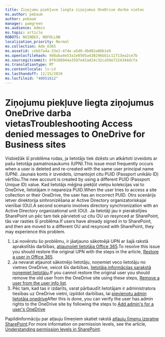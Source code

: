 ```yaml
---
title: Ziņojumu piekļuve liegta ziņojumus OneDrive darba vietas
ms.author: pebaum
author: pebaum
manager: pamgreen
ms.audience: Admin
ms.topic: article
ROBOTS: NOINDEX, NOFOLLOW
localization_priority: Normal
ms.collection: Adm_O365
ms.assetid: cebb7a4a-33e1-474e-a5d0-dbd02a80b1e9
ms.openlocfilehash: 9d8aba4e53a1e0505a430296bb1c11713ea2ce7b
ms.sourcegitcommit: 0f0186044a3597e42ad14c32ca58e7224344dcfa
ms.translationtype: MT
ms.contentlocale: lv-LV
ms.lasthandoff: 12/15/2019
ms.locfileid: "40051612"
---
```

# <a name="troubleshooting-access-denied-messages-to-onedrive-for-business-sites"></a><span data-ttu-id="1fd75-102">Ziņojumu piekļuve liegta ziņojumus OneDrive darba vietas</span><span class="sxs-lookup"><span data-stu-id="1fd75-102">Troubleshooting Access denied messages to OneDrive for Business sites</span></span>

<span data-ttu-id="1fd75-103">Visbiežāk šī problēma rodas, ja lietotājs tiek dzēsts un atkārtoti izveidots ar pašu lietotāja pamatnosaukums (UPN).</span><span class="sxs-lookup"><span data-stu-id="1fd75-103">This issue most frequently occurs when a user is deleted and re-created with the same user principal name (UPN).</span></span> <span data-ttu-id="1fd75-104">Jaunais konts ir izveidots, izmantojot citu PUID (Passport unikālo ID) vērtību.</span><span class="sxs-lookup"><span data-stu-id="1fd75-104">The new account is created by using a different PUID (Passport Unique ID) value.</span></span> <span data-ttu-id="1fd75-105">Kad lietotājs mēģina piekļūt vietņu kolekcijas vai to OneDrive, lietotājam ir nepareiza PUID.</span><span class="sxs-lookup"><span data-stu-id="1fd75-105">When the user tries to access a site collection or their OneDrive, the user has an incorrect PUID.</span></span> <span data-ttu-id="1fd75-106">Otrs scenārijs ietver direktorija sinhronizēšana ar Active Directory organizatoriskajai vienībai (OU).</span><span class="sxs-lookup"><span data-stu-id="1fd75-106">A second scenario involves directory synchronization with an Active Directory organizational unit (OU).</span></span> <span data-ttu-id="1fd75-107">Ja lietotāji jau ir pierakstījies SharePoint un pēc tam tiek pārvietoti uz citu OU un resynced ar SharePoint, tās var rasties šī problēma.</span><span class="sxs-lookup"><span data-stu-id="1fd75-107">If users have already signed in to SharePoint, and then are moved to a different OU and resynced with SharePoint, they may experience this problem.</span></span>

1. <span data-ttu-id="1fd75-108">Lai novērstu šo problēmu, ir jāatjauno sākotnējā UPN ar šajā rakstā aprakstītās darbības, [atjaunojiet lietotāja Office 365](https://docs.microsoft.com/office365/admin/add-users/restore-user?view=o365-worldwide).</span><span class="sxs-lookup"><span data-stu-id="1fd75-108">To resolve this issue you should restore the original UPN with the steps in the article, [Restore a user in Office 365](https://docs.microsoft.com/office365/admin/add-users/restore-user?view=o365-worldwide).</span></span>
2. <span data-ttu-id="1fd75-109">Ja nevarat atjaunot sākotnējo lietotāju, noņemiet veco lietotāju no vietnes OneDrive, veicot šīs darbības, [lietotāja informācijas sarakstā noņemiet lietotāju]().</span><span class="sxs-lookup"><span data-stu-id="1fd75-109">If you cannot restore the original user you should remove the old user from the OneDrive site using these steps, [Remove a user from the user info list]().</span></span> 
3. <span data-ttu-id="1fd75-110">Pēc tam, kad tas ir izdarīts, varat pārbaudīt lietotājam ir administratora tiesības uz OneDrive vietni, izpildot darbības, lai [pievienotu admin lietotāja onedrive](https://docs.microsoft.com/sharepoint/manage-user-profiles?redirectSourcePath=%252fen-us%252farticle%252fmanage-user-profiles-in-the-sharepoint-admin-center-494bec9c-6654-41f0-920f-f7f937ea9723#add-and-remove-admins-for-a-users-onedrive)</span><span class="sxs-lookup"><span data-stu-id="1fd75-110">After this is done, you can verify the user has admin rights to the OneDrive site by following the steps to [Add admin's for a user's OneDrive](https://docs.microsoft.com/sharepoint/manage-user-profiles?redirectSourcePath=%252fen-us%252farticle%252fmanage-user-profiles-in-the-sharepoint-admin-center-494bec9c-6654-41f0-920f-f7f937ea9723#add-and-remove-admins-for-a-users-onedrive)</span></span>

<span data-ttu-id="1fd75-111">Papildinformāciju par atļauju līmeņiem skatiet rakstā [atļauju līmeņu izpratne SharePoint](https://docs.microsoft.com/sharepoint/understanding-permission-levels).</span><span class="sxs-lookup"><span data-stu-id="1fd75-111">For more information on permission levels, see the article, [Understanding permission levels in SharePoint](https://docs.microsoft.com/sharepoint/understanding-permission-levels).</span></span>
